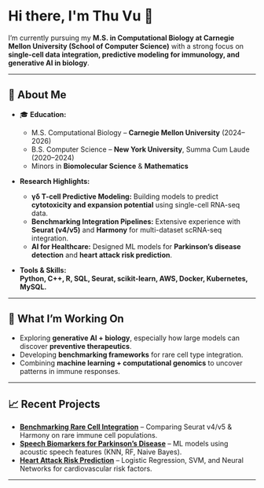 # Hi there, I'm Thu Vu 👋

I’m currently pursuing my **M.S. in Computational Biology at Carnegie Mellon University (School of Computer Science)** with a strong focus on **single-cell data integration, predictive modeling for immunology, and generative AI in biology**.

---

## 🔬 **About Me**
- 🎓 **Education:**  
  - M.S. Computational Biology – **Carnegie Mellon University** (2024–2026)  
  - B.S. Computer Science – **New York University**, Summa Cum Laude (2020–2024)  
  - Minors in **Biomolecular Science** & **Mathematics**

- **Research Highlights:**  
  - **γδ T-cell Predictive Modeling:** Building models to predict **cytotoxicity and expansion potential** using single-cell RNA-seq data.  
  - **Benchmarking Integration Pipelines:** Extensive experience with **Seurat (v4/v5)** and **Harmony** for multi-dataset scRNA-seq integration.  
  - **AI for Healthcare:** Designed ML models for **Parkinson’s disease detection** and **heart attack risk prediction**.  

- **Tools & Skills:**  
  **Python, C++, R, SQL, Seurat, scikit-learn, AWS, Docker, Kubernetes, MySQL.**

---

## 🌱 **What I’m Working On**
- Exploring **generative AI + biology**, especially how large models can discover **preventive therapeutics**.
- Developing **benchmarking frameworks** for rare cell type integration.
- Combining **machine learning + computational genomics** to uncover patterns in immune responses.

---

## 📈 **Recent Projects**
- **[Benchmarking Rare Cell Integration](#)** – Comparing Seurat v4/v5 & Harmony on rare immune cell populations.  
- **[Speech Biomarkers for Parkinson’s Disease](#)** – ML models using acoustic speech features (KNN, RF, Naive Bayes).  
- **[Heart Attack Risk Prediction](https://github.com/thuvu17/ml-train-heart-attack)** – Logistic Regression, SVM, and Neural Networks for cardiovascular risk factors.

---
